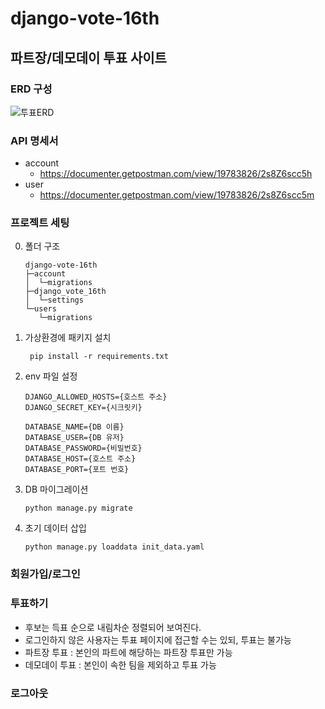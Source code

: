 # django-vote-16th

## 파트장/데모데이 투표 사이트

### ERD 구성
![투표ERD](https://user-images.githubusercontent.com/56791347/208661842-6af9123e-e209-40d7-ba26-74b882cde3d7.png)

### API 명세서  
 * account
   * https://documenter.getpostman.com/view/19783826/2s8Z6scc5h
 * user
   * https://documenter.getpostman.com/view/19783826/2s8Z6scc5m
   
### 프로젝트 세팅

0. 폴더 구조
   ```
   django-vote-16th
   ├─account
   │  └─migrations
   ├─django_vote_16th
   │  └─settings
   └─users
      └─migrations
   ```
1. 가상환경에 패키지 설치
   ```shell
    pip install -r requirements.txt
   ```
2. env 파일 설정
   ```shell
   DJANGO_ALLOWED_HOSTS={호스트 주소}
   DJANGO_SECRET_KEY={시크릿키}

   DATABASE_NAME={DB 이름}
   DATABASE_USER={DB 유저}
   DATABASE_PASSWORD={비밀번호}
   DATABASE_HOST={호스트 주소}
   DATABASE_PORT={포트 번호}
   ```
3. DB 마이그레이션
   ```shell
   python manage.py migrate
   ```
4. 초기 데이터 삽입
   ```shell
   python manage.py loaddata init_data.yaml
   ```
   
### 회원가입/로그인

### 투표하기  
   * 후보는 득표 순으로 내림차순 정렬되어 보여진다.
   * 로그인하지 않은 사용자는 투표 페이지에 접근할 수는 있되, 투표는 불가능
   * 파트장 투표 : 본인의 파트에 해당하는 파트장 투표만 가능
   * 데모데이 투표 : 본인이 속한 팀을 제외하고 투표 가능

### 로그아웃
